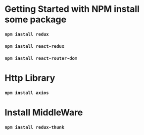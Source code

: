 # Getting Started with NPM install some package

### `npm install redux`
### `npm install react-redux`
### `npm install react-router-dom`

# Http Library

### `npm install axios`

# Install MiddleWare
### `npm install redux-thunk`
